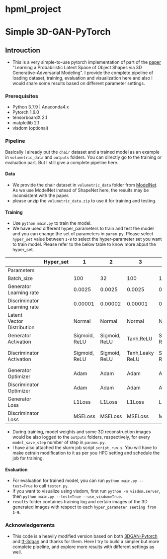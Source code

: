 # hpml_project
# Simple 3D-GAN-PyTorch

<!-- [![license](https://img.shields.io/github/license/mashape/apistatus.svg)](https://github.com/meetshah1995/tf-3dgan/blob/master/LICENSE)
[![arXiv Tag](https://img.shields.io/badge/arXiv-1610.07584-brightgreen.svg)](https://arxiv.org/abs/1610.07584)
 -->

## Introuction

* This is a very simple-to-use pytorch implementation of part of the [paper](https://arxiv.org/abs/1610.07584) "Learning a Probabilistic Latent Space of Object Shapes via 3D Generative-Adversarial Modeling". I provide the complete pipeline of loading dataset, training, evaluation and visualization here and also I would share some results based on different parameter settings.


### Prerequisites

* Python 3.7.9 | Anaconda4.x
* Pytorch 1.6.0
* tensorboardX 2.1
* matplotlib 2.1
* visdom (optional)

### Pipeline

Basically I already put the `chair` dataset and a trained model as an example in `volumetric_data` and `outputs` folders. You can directly go to the training or evaluation part. But I still give a complete pipeline here.

#### Data

* We provide the chair dataset in `volumetric_data` folder from [ModelNet](http://3dshapenets.cs.princeton.edu/3DShapeNetsCode.zip). As we use ModelNet instead of ShapeNet here, the results may be inconsistent with the paper.
* please unzip the `volumetric_data.zip` to use it for training and testing. 

#### Training
* Use `python main.py` to train the model.
* We have used different hyper_parameters to train and test the model and you can change the set of parameters in `param.py`. Please select `hyper_set` value between `1-8` to select the hyper-parameter set you want to train model. Please refer to the below table to know more abput the hyper_set.

|                             | Hyper_set | 1             | 2             | 3               | 4             | 5             | 6                   | 7                   | 8                   |
|-----------------------------|-----------|---------------|---------------|-----------------|---------------|---------------|---------------------|---------------------|---------------------|
| Parameters                  |           |               |               |                 |               |               |                     |                     |                     |
| Batch_size                  |           | 100           | 32            | 100             | 100           | 32            | 32                  | 32                  | 32                  |
| Generator Learning rate     |           | 0.0025        | 0.0025        | 0.0025          | 0.0025        | 0.0025        | 0.0025              | 0.0025              | 0.0025              |
| Discriminator Learning rate |           | 0.00001       | 0.00002       | 0.00001         | 0.00001       | 0.00001       | 0.00001             | 0.00001             | 0.00001             |
| Latent Vector Distribution  |           | Normal        | Normal        | Normal          | Normal        | Uniform       | Normal              | Normal              | Normal              |
| Generator Activation        |           | Sigmoid, ReLU | Sigmoid, ReLU | Tanh,ReLU       | Sigmoid, ReLU | Sigmoid, ReLU | Sigmoid,Leaky ReLU  | Sigmoid, ReLU       | Sigmoid, ReLU       |
| Discriminator Activation    |           | Sigmoid, ReLU | Sigmoid, ReLU | Tanh,Leaky ReLU | SIgmoid, ReLU | Sigmoid, ReLU | Sigmoid, Leaky ReLU | sigmoid, Leaky ReLU | Sigmoid, Leaky ReLU |
| Generator Optimizer         |           | Adam          | Adam          | Adam            | Adadelta      | Adam          | Adam                | SGD                 | Adam                |
| Discriminator Optimizer     |           | Adam          | Adam          | Adam            | Adadelta      | Adam          | Adam                | SGD                 | Adam                |
| Generator Loss              |           | L1Loss        | L1Loss        | L1Loss          | L1Loss        | L1Loss        | L1Loss              | L1Loss              | L1Loss              |
| Discriminator Loss          |           | MSELoss       | MSELoss       | MSELoss         | MSELoss       | MSELoss       | MSELoss             | MSELoss             | MSELoss             |

* During training, model weights and some 3D reconstruction images would be also logged to the `outputs` folders, respectively, for every `model_save_step` number of step in `params.py`.
* I have also attached the slurm job script `script_run.s`. You will have to make cetrain modification to it as per you HPC setting and schedule the job for training.

#### Evaluation
* For evaluation for trained model, you can run `python main.py --test=True` to call `tester.py`.
* If you want to visualize using visdom, first run `python -m visdom.server`, then `python main.py --test=True --use_visdom=True`.
* `results` folder containes training log and certain images of the 3D generated images with respect to each `hyper_parameter seeting from 1-9`. 


### Acknowledgements

* This code is a heavily modified version based on both [3DGAN-Pytorch](https://github.com/rimchang/3DGAN-Pytorch) and [tf-3dgan](https://github.com/meetshah1995/tf-3dgan) and thanks for them. Here I try to build a simpler but more complete pipeline, and explore more results with different settings as well.

